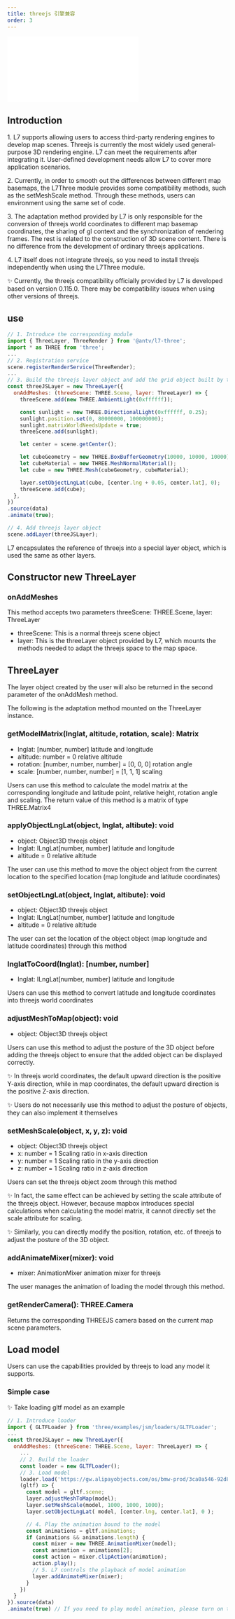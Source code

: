 ```yaml
---
title: threejs 引擎兼容
order: 3
---
```


<embed src="@/docs/api/common/style.md"></embed>

## Introduction

1\. L7 supports allowing users to access third-party rendering engines to develop map scenes. Threejs is currently the most widely used general-purpose 3D rendering engine. L7 can meet the requirements after integrating it.
User-defined development needs allow L7 to cover more application scenarios.

2\. Currently, in order to smooth out the differences between different map basemaps, the L7Three module provides some compatibility methods, such as the setMeshScale method. Through these methods, users can
environment using the same set of code.

3\. The adaptation method provided by L7 is only responsible for the conversion of threejs world coordinates to different map basemap coordinates, the sharing of gl context and the synchronization of rendering frames. The rest is related to the construction of 3D scene content.
There is no difference from the development of ordinary threejs applications.

4\. L7 itself does not integrate threejs, so you need to install threejs independently when using the L7Three module.

✨ Currently, the threejs compatibility officially provided by L7 is developed based on version 0.115.0. There may be compatibility issues when using other versions of threejs.

## use

```javascript
// 1. Introduce the corresponding module
import { ThreeLayer, ThreeRender } from '@antv/l7-three';
import * as THREE from 'three';
...
// 2. Registration service
scene.registerRenderService(ThreeRender);
...
// 3. Build the threejs layer object and add the grid object built by threejs to it.
const threeJSLayer = new ThreeLayer({
  onAddMeshes: (threeScene: THREE.Scene, layer: ThreeLayer) => {
    threeScene.add(new THREE.AmbientLight(0xffffff));

    const sunlight = new THREE.DirectionalLight(0xffffff, 0.25);
    sunlight.position.set(0, 80000000, 100000000);
    sunlight.matrixWorldNeedsUpdate = true;
    threeScene.add(sunlight);

    let center = scene.getCenter();

    let cubeGeometry = new THREE.BoxBufferGeometry(10000, 10000, 10000);
    let cubeMaterial = new THREE.MeshNormalMaterial();
    let cube = new THREE.Mesh(cubeGeometry, cubeMaterial);

    layer.setObjectLngLat(cube, [center.lng + 0.05, center.lat], 0);
    threeScene.add(cube);
  },
})
.source(data)
.animate(true);

// 4. Add threejs layer object
scene.addLayer(threeJSLayer);
```

L7 encapsulates the reference of threejs into a special layer object, which is used the same as other layers.

## Constructor new ThreeLayer

### onAddMeshes

This method accepts two parameters threeScene: THREE.Scene, layer: ThreeLayer

* threeScene: This is a normal threejs scene object
* layer: This is the threeLayer object provided by L7, which mounts the methods needed to adapt the threejs space to the map space.

## ThreeLayer

The layer object created by the user will also be returned in the second parameter of the onAddMesh method.

The following is the adaptation method mounted on the ThreeLayer instance.

### getModelMatrix(lnglat, altitude, rotation, scale): Matrix

* lnglat: \[number, number] latitude and longitude
* altitude: number = 0 relative altitude
* rotation: \[number, number, number] = \[0, 0, 0] rotation angle
* scale: \[number, number, number] = \[1, 1, 1] scaling

Users can use this method to calculate the model matrix at the corresponding longitude and latitude point, relative height, rotation angle and scaling.
The return value of this method is a matrix of type THREE.Matrix4

### applyObjectLngLat(object, lnglat, altibute): void

* object: Object3D threejs object
* lnglat: ILngLat\[number, number] latitude and longitude
* altitude = 0 relative altitude

The user can use this method to move the object object from the current location to the specified location (map longitude and latitude coordinates)

### setObjectLngLat(object, lnglat, altibute): void

* object: Object3D threejs object
* lnglat: ILngLat\[number, number] latitude and longitude
* altitude = 0 relative altitude

The user can set the location of the object object (map longitude and latitude coordinates) through this method

### lnglatToCoord(lnglat): \[number, number]

* lnglat: ILngLat\[number, number] latitude and longitude

Users can use this method to convert latitude and longitude coordinates into threejs world coordinates

### adjustMeshToMap(object): void

* object: Object3D threejs object

Users can use this method to adjust the posture of the 3D object before adding the threejs object to ensure that the added object can be displayed correctly.

✨ In threejs world coordinates, the default upward direction is the positive Y-axis direction, while in map coordinates, the default upward direction is the positive Z-axis direction.

✨ Users do not necessarily use this method to adjust the posture of objects, they can also implement it themselves

### setMeshScale(object, x, y, z): void

* object: Object3D threejs object
* x: number = 1 Scaling ratio in x-axis direction
* y: number = 1 Scaling ratio in the y-axis direction
* z: number = 1 Scaling ratio in z-axis direction

Users can set the threejs object zoom through this method

✨ In fact, the same effect can be achieved by setting the scale attribute of the threejs object. However, because mapbox introduces special calculations when calculating the model matrix, it cannot directly set the scale attribute for scaling.

✨ Similarly, you can directly modify the position, rotation, etc. of threejs to adjust the posture of the 3D object.

### addAnimateMixer(mixer): void

* mixer: AnimationMixer animation mixer for threejs

The user manages the animation of loading the model through this method.

### getRenderCamera(): THREE.Camera

Returns the corresponding THREEJS camera based on the current map scene parameters.

## Load model

Users can use the capabilities provided by threejs to load any model it supports.

### Simple case

✨ Take loading gltf model as an example

```javascript
// 1. Introduce loader
import { GLTFLoader } from 'three/examples/jsm/loaders/GLTFLoader';
...
const threeJSLayer = new ThreeLayer({
  onAddMeshes: (threeScene: THREE.Scene, layer: ThreeLayer) => {
    ...
    // 2. Build the loader
    const loader = new GLTFLoader();
    // 3. Load model
    loader.load('https://gw.alipayobjects.com/os/bmw-prod/3ca0a546-92d8-4ba0-a89c-017c218d5bea.gltf',
    (gltf) => {
      const model = gltf.scene;
      layer.adjustMeshToMap(model);
      layer.setMeshScale(model, 1000, 1000, 1000);
      layer.setObjectLngLat( model, [center.lng, center.lat], 0 );

      // 4. Play the animation bound to the model
      const animations = gltf.animations;
      if (animations && animations.length) {
        const mixer = new THREE.AnimationMixer(model);
        const animation = animations[2];
        const action = mixer.clipAction(animation);
        action.play();
        // 5. L7 controls the playback of model animation
        layer.addAnimateMixer(mixer);
      }
    })
  }
}).source(data)
.animate(true) // If you need to play model animation, please turn on the animation mode (or there is already a layer with animation turned on in the scene)
```
